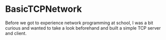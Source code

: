 # BasicTCPNetwork
Before we got to experience network programming at school, I was a bit curious and wanted to take a look beforehand and built a simple TCP server and client.
